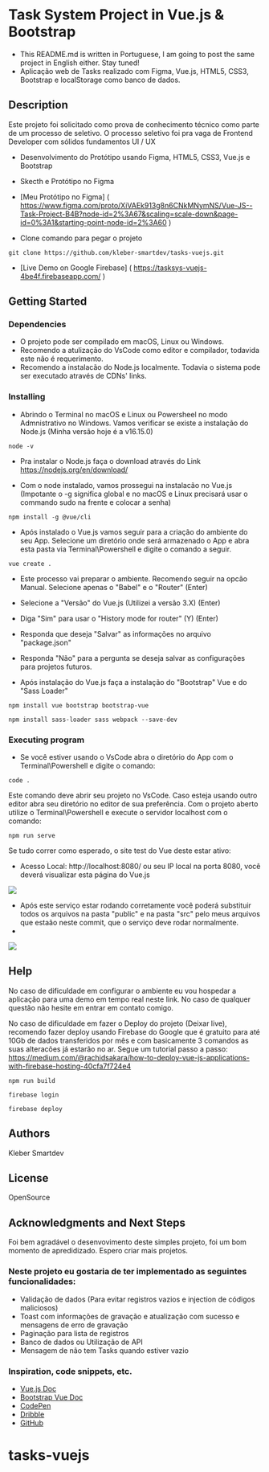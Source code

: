 # Task System Project in Vue.js & Bootstrap
- This README.md is written in Portuguese, I am going to post the same project in English either. Stay tuned!
- Aplicação web de Tasks realizado com Figma, Vue.js, HTML5, CSS3, Bootstrap e localStorage como banco de dados.

## Description
Este projeto foi solicitado como prova de conhecimento técnico como parte de um processo de seletivo.
O processo seletivo foi pra vaga de Frontend Developer com sólidos fundamentos UI / UX
* Desenvolvimento do Protótipo usando Figma, HTML5, CSS3, Vue.js e Bootstrap

* Skecth e Protótipo no Figma
- [Meu Protótipo no Figma] ( https://www.figma.com/proto/XiVAEk913g8n6CNkMNymNS/Vue-JS--Task-Project-B4B?node-id=2%3A67&scaling=scale-down&page-id=0%3A1&starting-point-node-id=2%3A60 )

* Clone comando para pegar o projeto
```
git clone https://github.com/kleber-smartdev/tasks-vuejs.git
```

- [Live Demo on Google Firebase] ( https://tasksys-vuejs-4be4f.firebaseapp.com/ )



## Getting Started


### Dependencies
* O projeto pode ser compilado em macOS, Linux ou Windows.
* Recomendo a atulização do VsCode como editor e compilador, todavida este não é requerimento.
* Recomendo a instalacão do Node.js localmente. Todavia o sistema pode ser executado através de CDNs' links.

### Installing
* Abrindo o Terminal no macOS e Linux ou Powersheel no modo Admnistrativo no Windows. Vamos verificar se existe a instalação do Node.js (Minha versão hoje é a v16.15.0)
```
node -v
```

* Pra instalar o Node.js faça o download através do Link https://nodejs.org/en/download/ 


* Com o node instalado, vamos prossegui na instalacão no Vue.js (Impotante o -g significa global e no macOS e Linux precisará usar o commando sudo na frente e colocar a senha)
```
npm install -g @vue/cli
```

* Após instalado o Vue.js vamos seguir para a criação do ambiente do seu App. Selecione um diretório onde será armazenado o App e abra esta pasta via Terminal\Powershell e digite o comando a seguir.
```
vue create .
```

* Este processo vai preparar o ambiente. Recomendo seguir na opcão Manual. Selecione apenas o "Babel" e o "Router" (Enter)
* Selecione a "Versão" do Vue.js (Utilizei a versão 3.X) (Enter)
* Diga "Sim" para usar o "History mode for router" (Y) (Enter)
* Responda que deseja "Salvar" as informações no arquivo "package.json"
* Responda "Não" para a pergunta se deseja salvar as configurações para projetos futuros.

* Após instalação do Vue.js faça a instalação do "Bootstrap" Vue e do "Sass Loader"
```
npm install vue bootstrap bootstrap-vue
```
```
npm install sass-loader sass webpack --save-dev
```

### Executing program
* Se você estiver usando o VsCode abra o diretório do App com o Terminal\Powershell e digite o comando:
```
code .
````
Este comando deve abrir seu projeto no VsCode. Caso esteja usando outro editor abra seu diretório no editor de sua preferência.
Com o projeto aberto utilize o Terminal\Powershell e execute o servidor localhost com o comando:
```
npm run serve
```

Se tudo correr como esperado, o site test do Vue deste estar ativo:
  - Acesso Local: http://localhost:8080/ ou seu IP local na porta 8080, você deverá visualizar esta página do Vue.js

<img src="https://kleberux.com/projects/task-system-vuejs/vuejs-img.jpg">

* Após este serviço estar rodando corretamente você poderá substituir todos os arquivos na pasta "public" e na pasta "src" pelo meus arquivos que estaão neste commit, que o serviço deve rodar normalmente.
* 
<img src="https://kleberux.com/projects/task-system-vuejs/folders-image.jpg">


## Help
No caso de dificuldade em configurar o ambiente eu vou hospedar a aplicação para uma demo em tempo real neste link.
No caso de qualquer questão não hesite em entrar em contato comigo.

No caso de dificuldade em fazer o Deploy do projeto (Deixar live), recomendo fazer deploy usando Firebase do Google que é gratuito para até 10Gb de dados transferidos por mês e com basicamente 3 comandos as suas alteracões já estarão no ar.
Segue um tutorial passo a passo: https://medium.com/@rachidsakara/how-to-deploy-vue-js-applications-with-firebase-hosting-40cfa7f724e4
```
npm run build
```
```
firebase login
```
```
firebase deploy
```

## Authors
Kleber Smartdev


## License
OpenSource

## Acknowledgments and Next Steps
Foi bem agradável o desenvovimento deste simples projeto, foi um bom momento de apredidizado. Espero criar mais projetos.

### Neste projeto eu gostaria de ter implementado as seguintes funcionalidades:
- Validação de dados (Para evitar registros vazios e injection de códigos maliciosos)
- Toast com informações de gravação e atualização com sucesso e mensagens de erro de gravação
- Paginação para lista de registros
- Banco de dados ou Utilização de API
- Mensagem de não tem Tasks quando estiver vazio


### Inspiration, code snippets, etc.
- [Vue.js Doc](https://vuejs.org/guide/introduction.html)
- [Bootstrap Vue Doc](https://bootstrap-vue.org/docs)
- [CodePen](https://codepen.io/)
- [Dribble](https://dribbble.com/)
- [GitHub](https://github.com/)
# tasks-vuejs
